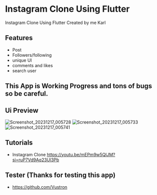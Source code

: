 # Instagram Clone Using Flutter

Instagram Clone Using Flutter
Created by me Karl

## Features
- Post
- Followers/following
- unique UI
- comments and likes
- search user

## This App is Working Progress and tons of bugs so be careful.

## Ui Preview
![Screenshot_20231217_005728](https://github.com/karlmacas29/igclone-flutter/assets/83496597/87d5359a-f750-40cd-a4f0-79650641eedb)
![Screenshot_20231217_005733](https://github.com/karlmacas29/igclone-flutter/assets/83496597/aa7984e5-d391-4965-9604-4629701bb848)
![Screenshot_20231217_005741](https://github.com/karlmacas29/igclone-flutter/assets/83496597/79e9cadb-f7ec-41e3-abc3-6ae045d5dbf5)


## Tutorials
- Instagram Clone
https://youtu.be/mEPm9w5QlJM?si=ruP7Vd9Aq23Ul3Pb

## Tester (Thanks for testing this app)
- https://github.com/Vustron
